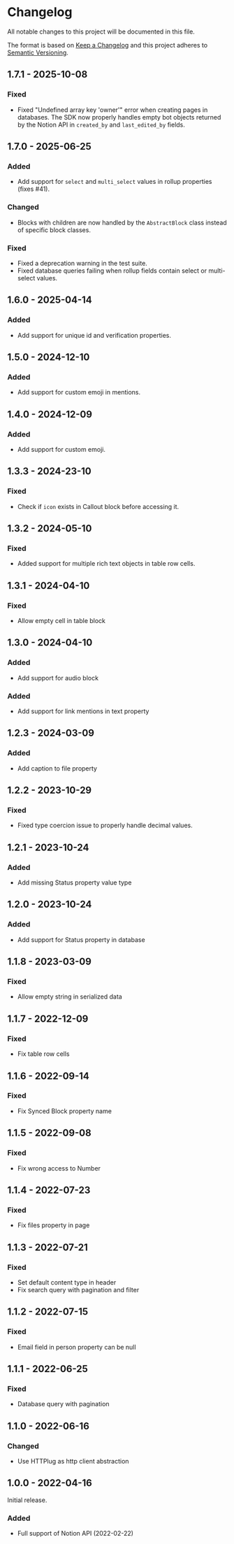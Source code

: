 # Changelog

All notable changes to this project will be documented in this file.

The format is based on [Keep a Changelog](http://keepachangelog.com/en/1.0.0/)
and this project adheres to [Semantic Versioning](http://semver.org/spec/v2.0.0.html).

## 1.7.1 - 2025-10-08

### Fixed

- Fixed "Undefined array key 'owner'" error when creating pages in databases. The SDK now properly handles empty bot objects returned by the Notion API in `created_by` and `last_edited_by` fields.

## 1.7.0 - 2025-06-25

### Added

- Add support for `select` and `multi_select` values in rollup properties (fixes #41).

### Changed

- Blocks with children are now handled by the `AbstractBlock` class instead of specific block classes.

### Fixed

- Fixed a deprecation warning in the test suite.
- Fixed database queries failing when rollup fields contain select or multi-select values.

## 1.6.0 - 2025-04-14

### Added

- Add support for unique id and verification properties.

## 1.5.0 - 2024-12-10

### Added

- Add support for custom emoji in mentions.

## 1.4.0 - 2024-12-09

### Added

- Add support for custom emoji.

## 1.3.3 - 2024-23-10

### Fixed

- Check if `icon` exists in Callout block before accessing it.

## 1.3.2 - 2024-05-10

### Fixed

- Added support for multiple rich text objects in table row cells.

## 1.3.1 - 2024-04-10

### Fixed

- Allow empty cell in table block

## 1.3.0 - 2024-04-10

### Added

- Add support for audio block

### Added

- Add support for link mentions in text property

## 1.2.3 - 2024-03-09

### Added

- Add caption to file property

## 1.2.2 - 2023-10-29

### Fixed

- Fixed type coercion issue to properly handle decimal values.

## 1.2.1 - 2023-10-24

### Added

- Add missing Status property value type

## 1.2.0 - 2023-10-24

### Added

- Add support for Status property in database

## 1.1.8 - 2023-03-09

### Fixed

- Allow empty string in serialized data

## 1.1.7 - 2022-12-09

### Fixed

- Fix table row cells

## 1.1.6 - 2022-09-14

### Fixed

- Fix Synced Block property name

## 1.1.5 - 2022-09-08

### Fixed

- Fix wrong access to Number

## 1.1.4 - 2022-07-23

### Fixed

- Fix files property in page

## 1.1.3 - 2022-07-21

### Fixed

- Set default content type in header
- Fix search query with pagination and filter

## 1.1.2 - 2022-07-15

### Fixed

- Email field in person property can be null

## 1.1.1 - 2022-06-25

### Fixed

- Database query with pagination

## 1.1.0 - 2022-06-16

### Changed

- Use HTTPlug as http client abstraction

## 1.0.0 - 2022-04-16

Initial release.

### Added

- Full support of Notion API (2022-02-22)
